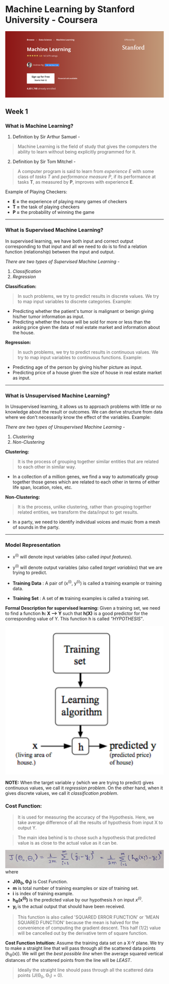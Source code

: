 # Machine Learning by Stanford University - Coursera
![Course Image Snapshot](course_img.png)

## Week 1

### **What is Machine Learning?**
1. Definition by Sir Arthur Samuel -
> Machine Learning is the field of study that gives the computers the ability to learn without being explicitly programmed for it.

2. Definition by Sir Tom Mitchel -
> A computer program is said to learn from *experience E* with some class of *tasks T* and *performance measure P*, if its performance at tasks **T**, as measured by **P**, improves with experience **E**.

Example of Playing Checkers:
- **E =** the experience of playing many games of checkers
- **T =** the task of playing checkers
- **P =** the probability of winning the game

---

### **What is Supervised Machine Learning?**
In supervised learning, we have both input and correct output corresponding to that input and all we need to do is to find a relation function (relationship) between the input and output.

*There are two types of Supervised Machine Learning -*
1. *Classification*
2. *Regression*

**Classification:**
> In such problems, we try to predict results in discrete values. We try to map input variables to discrete categories. Example:

- Predicting whether the patient's tumor is malignant or benign giving his/her tumor information as input.
- Predicting whether the house will be sold for more or less than the asking price given the data of real estate market and information about the house.

**Regression:**
> In such problems, we try to predict results in continuous values. We try to map input variables to continuous functions. Example:

- Predicting age of the person by giving his/her picture as input.
- Predicting price of a house given the size of house in real estate market as input.

---

### **What is Unsupervised Machine Learning?**
In Unsupervised learning, it allows us to approach problems with little or no knowledge about the result or outcomes. We can derive structure from data where we don't necessarily know the effect of the variables. Example:

*There are two types of Unsupervised Machine Learning -*
1. *Clustering*
2. *Non-Clustering*

**Clustering:**
> It is the process of grouping together similar entities that are related to each other in similar way.

- In a collection of a million genes, we find a way to automatically group together those genes which are related to each other in terms of either life span, location, roles, etc.

**Non-Clustering:**
> It is the process, unlike clustering, rather than grouping together related entities, we transform the data/input to get results.

- In a party, we need to identify individual voices and music from a mesh of sounds in the party.

---

### **Model Representation**
- x<sup>(i)</sup> will denote input variables (also called *input features*).
- y<sup>(i)</sup> will denote output variables (also called *target variables*) that we are trying to predict.

- **Training Data**
: A pair of (x<sup>(i)</sup>, y<sup>(i)</sup>) is called a training example or training data.

- **Training Set**
: A set of **m** training examples is called a training set.

**Formal Description for supervised learning:**
Given a training set, we need to find a function **h: X --> Y** such that **h(X)** is a good predictor for the corresponding value of Y. This function h is called *"HYPOTHESIS"*.

![Pictorial Representation of Hypothesis Generation](SS_1.png)

**NOTE:** When the target variable y (which we are trying to predict) gives continuous values, we call it *regression problem*. On the other hand, when it gives discrete values, we call it *classification problem*.

### **Cost Function:**
> It is used for measuring the accuracy of the Hypothesis. Here, we take average difference of all the results of hypothesis from input X to output Y.

> The main idea behind is to chose such a hypothesis that predicted value is as close to the actual value as it can be.

![Cost Function Formula](SS_2.png)
where
- **J(Θ<sub>0</sub>, Θ<sub>1</sub>)** is Cost Function.
- **m** is total number of training examples or size of training set.
- **i** is index of training example.
- **h<sub>Θ</sub>(x<sup>(i)</sup>)** is the predicted value by our hypothesis *h* on input *x<sup>(i)</sup>*.
- **y<sub>i</sub>** is the actual output that should have been received.

> This function is also called 'SQUARED ERROR FUNCTION' or 'MEAN SQUARED FUNCTION' because the mean is halved for the convenience of computing the gradient descent. This half (1/2) value will be cancelled out by the derivative term of square function.

**Cost Function Intuition:**
Assume the training data set on a X-Y plane. We try to make a straight line that will pass through all the scattered data points (h<sub>Θ</sub>(x)). We will get the *best possible line* when the average squared vertical distances of the scattered points from the line will be *LEAST*.

> Ideally the straight line should pass through all the scattered data points (J(Θ<sub>0</sub>, Θ<sub>1</sub>) = 0).
